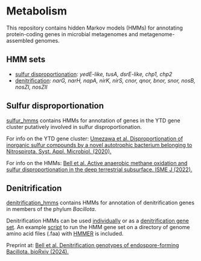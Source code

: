 # Metabolism
This repository contains hidden Markov models (HMMs) for annotating protein-coding genes in microbial metagenomes and metagenome-assembled genomes.

## HMM sets
* [sulfur disproportionation](https://github.com/emma-bell/metabolism/tree/main/sulfur_hmms): _yedE-like, tusA, dsrE-like, chp1, chp2_
* [denitrification](denitrification_hmms): _narG, narH, napA, nirK, nirS, cnor, qnor, bnor, snor, nosB, nosZI, nosZII_

## Sulfur disproportionation
[sulfur_hmms](https://github.com/emma-bell/metabolism/tree/main/sulfur_hmms) contains HMMs for annotation of genes in the YTD gene cluster putatively involved in sulfur disproportionation.

For info on the YTD gene cluster: [Umezawa et al. Disproportionation of inorganic sulfur compounds by a novel autotrophic bacterium belonging to Nitrospirota. Syst. Appl. Microbiol. (2020).](https://www.sciencedirect.com/science/article/pii/S0723202020300655)

For info on the HMMs: [Bell et al. Active anaerobic methane oxidation and sulfur disproportionation in the deep terrestrial subsurface. ISME J (2022).](https://www.nature.com/articles/s41396-022-01207-w)

## Denitrification
[denitrification_hmms](denitrification_hmms) contains HMMs for annotation of denitrification genes in members of the phylum _Bacillota_.

Denitrification HMMs can be used [individually](denitrification_hmms/3_HMMs_individual) or as a [denitrification gene set](denitrification_hmms/4_HMMs_concatenated). An example [script](denitrification_hmms/Denitrification_HMM_on_MAGs.sh) to run the HMM gene set on a directory of genome amino acid files (.faa) with [HMMER](http://hmmer.org) is included.

Preprint at: [Bell et al. Denitrification genotypes of endospore-forming Bacillota. bioRxiv (2024).](https://doi.org/10.1101/2024.05.17.594689)
